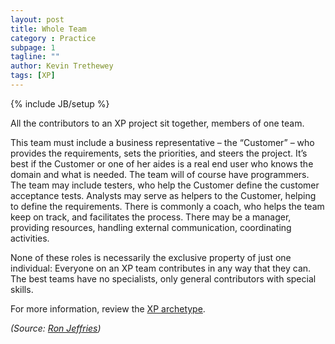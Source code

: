 ```yaml
---
layout: post
title: Whole Team
category : Practice
subpage: 1
tagline: ""
author: Kevin Trethewey
tags: [XP]
---
```

{% include JB/setup %}

All the contributors to an XP project sit together, members of one team. 

This team must include a business representative – the “Customer” – who provides the requirements, sets the priorities, and steers the project. It’s best if the Customer or one of her aides is a real end user who knows the domain and what is needed. The team will of course have programmers. The team may include testers, who help the Customer define the customer acceptance tests. Analysts may serve as helpers to the Customer, helping to define the requirements. There is commonly a coach, who helps the team keep on track, and facilitates the process. There may be a manager, providing resources, handling external communication, coordinating activities. 

None of these roles is necessarily the exclusive property of just one individual: Everyone on an XP team contributes in any way that they can. The best teams have no specialists, only general contributors with special skills.

For more information, review the [XP archetype](/archetype/XP/).

*(Source: [Ron Jeffries](http://ronjeffries.com/xprog/what-is-extreme-programming))*
